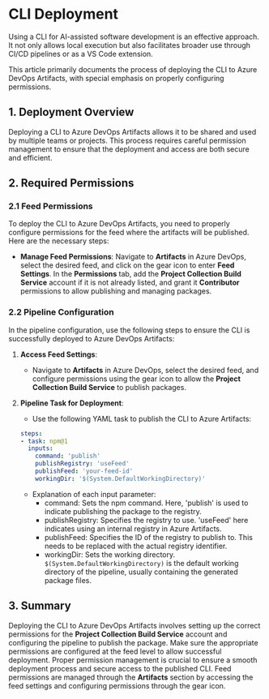 # CLI Deployment

Using a CLI for AI-assisted software development is an effective approach. It not only allows local execution but also facilitates broader use through CI/CD pipelines or as a VS Code extension.

This article primarily documents the process of deploying the CLI to Azure DevOps Artifacts, with special emphasis on properly configuring permissions.

## 1. Deployment Overview

Deploying a CLI to Azure DevOps Artifacts allows it to be shared and used by multiple teams or projects. This process requires careful permission management to ensure that the deployment and access are both secure and efficient.

## 2. Required Permissions

### 2.1 Feed Permissions

To deploy the CLI to Azure DevOps Artifacts, you need to properly configure permissions for the feed where the artifacts will be published. Here are the necessary steps:

- **Manage Feed Permissions**: Navigate to **Artifacts** in Azure DevOps, select the desired feed, and click on the gear icon to enter **Feed Settings**. In the **Permissions** tab, add the **Project Collection Build Service** account if it is not already listed, and grant it **Contributor** permissions to allow publishing and managing packages.

### 2.2 Pipeline Configuration

In the pipeline configuration, use the following steps to ensure the CLI is successfully deployed to Azure DevOps Artifacts:

1. **Access Feed Settings**:

   - Navigate to **Artifacts** in Azure DevOps, select the desired feed, and configure permissions using the gear icon to allow the **Project Collection Build Service** to publish packages.

2. **Pipeline Task for Deployment**:

   - Use the following YAML task to publish the CLI to Azure Artifacts:

   ```yaml
   steps:
   - task: npm@1
     inputs:
       command: 'publish'
       publishRegistry: 'useFeed'
       publishFeed: 'your-feed-id'
       workingDir: '$(System.DefaultWorkingDirectory)'
   ```

   - Explanation of each input parameter:
     - command: Sets the npm command. Here, 'publish' is used to indicate publishing the package to the registry.
     - publishRegistry: Specifies the registry to use. 'useFeed' here indicates using an internal registry in Azure Artifacts.
     - publishFeed: Specifies the ID of the registry to publish to. This needs to be replaced with the actual registry identifier.
     - workingDir: Sets the working directory. `$(System.DefaultWorkingDirectory)` is the default working directory of the pipeline, usually containing the generated package files.

## 3. Summary

Deploying the CLI to Azure DevOps Artifacts involves setting up the correct permissions for the **Project Collection Build Service** account and configuring the pipeline to publish the package. Make sure the appropriate permissions are configured at the feed level to allow successful deployment. Proper permission management is crucial to ensure a smooth deployment process and secure access to the published CLI. Feed permissions are managed through the **Artifacts** section by accessing the feed settings and configuring permissions through the gear icon.
